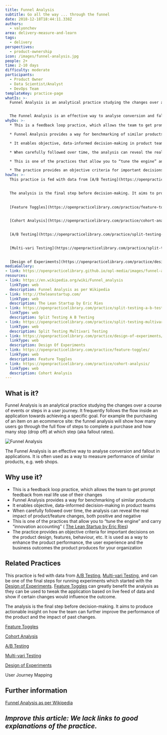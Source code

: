 ```yaml
---
title: Funnel Analysis
subtitle: Go all the way ... through the funnel
date: 2018-12-18T18:44:11.338Z
authors:
  - valyonchev
area: delivery-measure-and-learn
tags:
  - delivery
perspectives:
  - product-ownership
icon: /images/funnel-analysis.jpg
people: 2+
time: 2-10 days
difficulty: moderate
participants:
  - Product Owner
  - Data Scientist/Analyst
  - DevOps Team
templateKey: practice-page
whatIs: >-
  Funnel Analysis is an analytical practice studying the changes over a course of events or steps in a user journey. It frequently follows the flow inside an application towards achieving a specific goal. For example the purchasing of an item on an ecommerce site: the funnel analysis will show how many users go through the full flow of steps to complete a purchase and how many stop (drop off) at which step (aka fallout rates).


  The Funnel Analysis is an effective way to analyse conversion and fallout in applications. It is often used as a way to measure performance of similar products, e.g. web shops.
whyDo: >-
  * This is a feedback loop practice, which allows the team to get prompt feedback from real life use of their changes

  * Funnel Analysis provides a way for benchmarking of similar products

  * It enables objective, data-informed decision-making in product teams

  * When carefully followed over time, the analysis can reveal the real impact of product/feature changes, both positive and negative

  * This is one of the practices that allow you to “tune the engine” and carry “innovation accounting” ( [The Lean Startup by Eric Ries](http://theleanstartup.com/))

  * The practice provides an objective criteria for important decisions on the product design, features, behaviour, etc. It is used as a way to enhance the product performance, the user experience and the business outcomes the product produces for your organization
howTo: >-
  This practice is fed with data from [A/B Testing](https://openpracticelibrary.com/practice/split-testing-a-b-testing/), [Multi-vari Testing](https://openpracticelibrary.com/practice/split-testing-multivari-testing/), and can be one of the final steps for running experiments which started with the [Design of Experiments](https://openpracticelibrary.com/practice/design-of-experiments/). [Feature Toggles](https://openpracticelibrary.com/practice/feature-toggles/) can greatly benefit the analysis as they can be used to tweak the application based on live feed of data and show if certain changes would influence the outcome.

  
  The analysis is the final step before decision-making. It aims to produce actionable insight on how the team can further improve the performance of the product and the impact of past changes.
  
  
  [Feature Toggles](https://openpracticelibrary.com/practice/feature-toggles/)
  

  [Cohort Analysis](https://openpracticelibrary.com/practice/cohort-analysis/)
  

  [A/B Testing](https://openpracticelibrary.com/practice/split-testing-a-b-testing/)
  

  [Multi-vari Testing](https://openpracticelibrary.com/practice/split-testing-multivari-testing/)
  

  [Design of Experiments](https://openpracticelibrary.com/practice/design-of-experiments/)
mediaGallery:
- link: https://openpracticelibrary.github.io/opl-media/images/funnel-analysis.jpg
resources:
- link: https://en.wikipedia.org/wiki/Funnel_analysis
  linkType: web
  description: Funnel Analysis as per Wikipedia
- link: http://theleanstartup.com/
  linkType: web
  description: The Lean Startup by Eric Ries
- link: https://openpracticelibrary.com/practice/split-testing-a-b-testing/
  linkType: web
  description: Split Testing A B Testing
- link: https://openpracticelibrary.com/practice/split-testing-multivari-testing/
  linkType: web
  description: Split Testing Multivari Testing
- link: https://openpracticelibrary.com/practice/design-of-experiments/
  linkType: web
  description: Design Of Experiments
- link: https://openpracticelibrary.com/practice/feature-toggles/
  linkType: web
  description: Feature Toggles
- link: https://openpracticelibrary.com/practice/cohort-analysis/
  linkType: web
  description: Cohort Analysis
---
```

## What is it?

Funnel Analysis is an analytical practice studying the changes over a course of events or steps in a user journey. It frequently follows the flow inside an application towards achieving a specific goal. For example the purchasing of an item on an ecommerce site: the funnel analysis will show how many users go through the full flow of steps to complete a purchase and how many stop (drop off) at which step (aka fallout rates).

![Funnel Analysis](/images/funnel-analysis.jpg "Funnel Analysis")

The Funnel Analysis is an effective way to analyse conversion and fallout in applications. It is often used as a way to measure performance of similar products, e.g. web shops.

## Why use it?

* This is a feedback loop practice, which allows the team to get prompt feedback from real life use of their changes
* Funnel Analysis provides a way for benchmarking of similar products
* It enables objective, data-informed decision-making in product teams
* When carefully followed over time, the analysis can reveal the real impact of product/feature changes, both positive and negative
* This is one of the practices that allow you to “tune the engine” and carry “innovation accounting” ( [The Lean Startup by Eric Ries](http://theleanstartup.com/))
* The practice provides an objective criteria for important decisions on the product design, features, behaviour, etc. It is used as a way to enhance the product performance, the user experience and the business outcomes the product produces for your organization

## Related Practices

This practice is fed with data from [A/B Testing](https://openpracticelibrary.com/practice/split-testing-a-b-testing/), [Multi-vari Testing](https://openpracticelibrary.com/practice/split-testing-multivari-testing/), and can be one of the final steps for running experiments which started with the [Design of Experiments](https://openpracticelibrary.com/practice/design-of-experiments/). [Feature Toggles](https://openpracticelibrary.com/practice/feature-toggles/) can greatly benefit the analysis as they can be used to tweak the application based on live feed of data and show if certain changes would influence the outcome.

The analysis is the final step before decision-making. It aims to produce actionable insight on how the team can further improve the performance of the product and the impact of past changes.

[Feature Toggles](https://openpracticelibrary.com/practice/feature-toggles/)

[Cohort Analysis](https://openpracticelibrary.com/practice/cohort-analysis/)

[A/B Testing](https://openpracticelibrary.com/practice/split-testing-a-b-testing/)

[Multi-vari Testing](https://openpracticelibrary.com/practice/split-testing-multivari-testing/)

[Design of Experiments](https://openpracticelibrary.com/practice/design-of-experiments/)

User Journey Mapping

## Further information

[Funnel Analysis as per Wikipedia](https://en.wikipedia.org/wiki/Funnel_analysis)

## _**Improve this article:** We lack links to good explanations of the practice._
